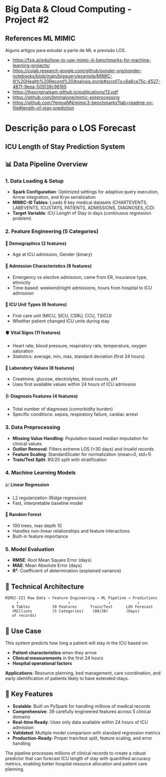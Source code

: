 # Big Data & Cloud Computing - Project #2



## References ML MIMIC

Alguns artigos para estudar a parte de ML e previsão LOS.

- https://fxis.ai/edu/how-to-use-mimic-iii-benchmarks-for-machine-learning-projects/
- https://colab.research.google.com/github/ponder-org/ponder-notebooks/blob/main/bigquery/example/MIMIC-III%20Health%20Record%20Analysis.ipynb#scrollTo=6a6ce75c-4527-487f-9eea-505f39c96165
- https://theoriginalsam.github.io/publications/13.pdf
- https://github.com/bmmalone/mimic-preprocessing
- https://github.com/YerevaNN/mimic3-benchmarks?tab=readme-ov-file#length-of-stay-prediction



# Descrição para o LOS Forecast

##  ICU Length of Stay Prediction System

## 📊 Data Pipeline Overview

### 1. Data Loading & Setup
- **Spark Configuration**: Optimized settings for adaptive query execution, Arrow integration, and Kryo serialization
- **MIMIC-III Tables**: Loads 6 key medical datasets (CHARTEVENTS, LABEVENTS, ICUSTAYS, PATIENTS, ADMISSIONS, DIAGNOSES_ICD)
- **Target Variable**: ICU Length of Stay in days (continuous regression problem)

### 2. Feature Engineering (5 Categories)

#### 👤 Demographics (2 features)
- Age at ICU admission, Gender (binary)

#### 🏥 Admission Characteristics (8 features)
- Emergency vs elective admission, came from ER, insurance type, ethnicity
- Time-based: weekend/night admissions, hours from hospital to ICU admission

#### 🏢 ICU Unit Types (6 features)  
- First care unit (MICU, SICU, CSRU, CCU, TSICU)
- Whether patient changed ICU units during stay

#### 🫀 Vital Signs (11 features)
- Heart rate, blood pressure, respiratory rate, temperature, oxygen saturation
- Statistics: average, min, max, standard deviation (first 24 hours)

#### 🧪 Laboratory Values (8 features)
- Creatinine, glucose, electrolytes, blood counts, pH
- Uses first available values within 24 hours of ICU admission

#### 🩺 Diagnosis Features (4 features)
- Total number of diagnoses (comorbidity burden)
- Specific conditions: sepsis, respiratory failure, cardiac arrest

### 3. Data Preprocessing
- **Missing Value Handling**: Population-based median imputation for clinical values
- **Outlier Removal**: Filters extreme LOS (>30 days) and invalid records
- **Feature Scaling**: StandardScaler for normalization (mean=0, std=1)
- **Train/Test Split**: 80/20 split with stratification

### 4. Machine Learning Models

#### 📈 Linear Regression
- L2 regularization (Ridge regression)
- Fast, interpretable baseline model

#### 🌲 Random Forest
- 100 trees, max depth 10
- Handles non-linear relationships and feature interactions
- Built-in feature importance

### 5. Model Evaluation
- **RMSE**: Root Mean Square Error (days)
- **MAE**: Mean Absolute Error (days)  
- **R²**: Coefficient of determination (explained variance)

## 🔧 Technical Architecture

```
MIMIC-III Raw Data → Feature Engineering → ML Pipeline → Predictions
     ↓                      ↓                 ↓            ↓
   6 Tables          39 Features      Train/Test      LOS Forecast
   (Millions         (5 Categories)    (80/20)        (Days)
   of records)
```

## 🎯 Use Case

This system predicts how long a patient will stay in the ICU based on:
- **Patient characteristics** when they arrive
- **Clinical measurements** in the first 24 hours
- **Hospital operational factors**

**Applications**: Resource planning, bed management, care coordination, and early identification of patients likely to have extended stays.

## 🚀 Key Features

- **Scalable**: Built on PySpark for handling millions of medical records
- **Comprehensive**: 39 carefully engineered features across 5 clinical domains
- **Real-time Ready**: Uses only data available within 24 hours of ICU admission
- **Validated**: Multiple model comparison with standard regression metrics
- **Production-Ready**: Proper train/test split, feature scaling, and error handling

The pipeline processes millions of clinical records to create a robust predictor that can forecast ICU length of stay with quantified accuracy metrics, enabling better hospital resource allocation and patient care planning.
